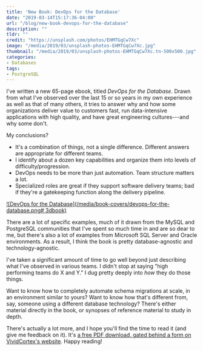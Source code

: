 ```yaml
---
title: 'New Book: DevOps for the Database'
date: "2019-03-14T15:17:36-04:00"
url: "/blog/new-book-devops-for-the-database"
description: ""
tldr: ""
credit: "https://unsplash.com/photos/EHMTGqCw7Xc"
image: "/media/2019/03/unsplash-photos-EHMTGqCw7Xc.jpg"
thumbnail: "/media/2019/03/unsplash-photos-EHMTGqCw7Xc.tn-500x500.jpg"
categories:
- Databases
tags:
- PostgreSQL
---
```

I've written a new 65-page ebook, titled *DevOps for the Database*.
Drawn from what I've observed over the last 15 or so years in my own experience as well as that of many others, it tries to answer why and how some organizations deliver value to customers fast, run data-intensive applications with high quality, and have great engineering cultures---and why some don't.
<!--more-->

My conclusions?

- It's a combination of things, not a single difference. Different answers are appropriate for different teams.
- I identify about a dozen key capabilities and organize them into levels of difficulty/progression.
- DevOps needs to be more than just automation. Team structure matters a lot.
- Specialized roles are great if they support software delivery teams; bad if they're a gatekeeping function along the delivery pipeline.

[![DevOps for the Database](/media/book-covers/devops-for-the-database.png# 3dbook)](https://www.vividcortex.com/resources/devops-for-the-database-ebook)

There are a lot of specific examples, much of it drawn from the MySQL and PostgreSQL communities that I've spent so much time in and are so dear to me, but there's also a lot of examples from Microsoft SQL Server and Oracle environments.
As a result, I think the book is pretty database-agnostic and technology-agnostic.

I've taken a significant amount of time to go well beyond just describing what I've observed in various teams.
I didn't stop at saying "high performing teams do X and Y."
I dug pretty deeply into *how* they do those things.

Want to know how to completely automate schema migrations at scale, in an environment similar to yours?
Want to know how that's different from, say, someone using a different database technology?
There's either material directly in the book, or synopses of reference material to study in depth.

There's actually a lot more, and I hope you'll find the time to read it (and give me feedback on it).
It's [a free PDF download, gated behind a form on VividCortex's website](https://www.vividcortex.com/resources/devops-for-the-database-ebook).
Happy reading!

